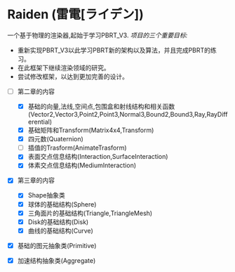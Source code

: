 # Raiden (雷電[ライデン])
一个基于物理的渲染器,起始于学习PBRT_V3.
*项目的三个重要目标:*
* 重新实现PBRT_V3以此学习PBRT新的架构以及算法，并且完成PBRT的练习。
* 在此框架下继续渲染领域的研究。
* 尝试修改框架，以达到更加完善的设计。

- [ ] 第二章的内容 
  - [x] 基础的向量,法线,空间点,包围盒和射线结构和相关函数(Vector2,Vector3,Point2,Point3,Normal3,Bound2,Bound3,Ray,RayDifferential)
  - [x] 基础矩阵和Transform(Matrix4x4,Transform)
  - [x] 四元数(Quaternion)
  - [ ] 插值的Trasform(AnimateTrasform) 
  - [x] 表面交点信息结构(Interaction,SurfaceInteraction)
  - [x] 体素交点信息结构(MediumInteraction)
- [x] 第三章的内容
  - [x] Shape抽象类
  - [x] 球体的基础结构(Sphere)
  - [x] 三角面片的基础结构(Triangle,TriangleMesh)
  - [x] Disk的基础结构(Disk)
  - [x] 曲线的基础结构(Curve)
- [x] 基础的图元抽象类(Primitive)
- [x] 加速结构抽象类(Aggregate)
 
